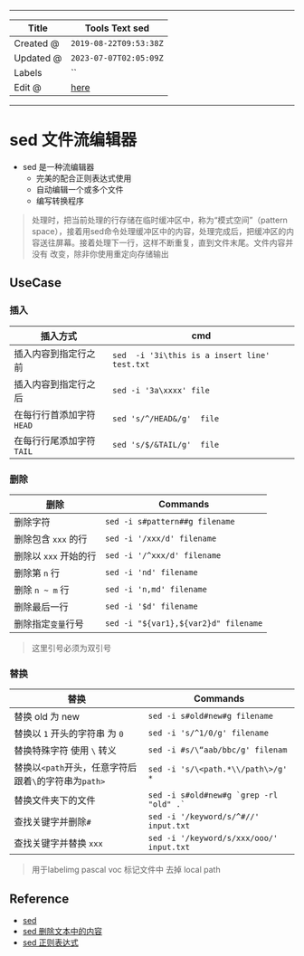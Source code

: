 -----

| Title     | Tools Text sed                                      |
| --------- | --------------------------------------------------- |
| Created @ | `2019-08-22T09:53:38Z`                              |
| Updated @ | `2023-07-07T02:05:09Z`                              |
| Labels    | \`\`                                                |
| Edit @    | [here](https://github.com/junxnone/linux/issues/27) |

-----

# sed 文件流编辑器

  - sed 是一种流编辑器
      - 完美的配合正则表达式使用
      - 自动编辑一个或多个文件
      - 编写转换程序

> 处理时，把当前处理的行存储在临时缓冲区中，称为“模式空间”（pattern
> space），接着用sed命令处理缓冲区中的内容，处理完成后，把缓冲区的内容送往屏幕。接着处理下一行，这样不断重复，直到文件末尾。文件内容并没有
> 改变，除非你使用重定向存储输出

## UseCase

### 插入

| 插入方式             | cmd                                           |
| ---------------- | --------------------------------------------- |
| 插入内容到指定行之前       | `sed  -i '3i\this is a insert line' test.txt` |
| 插入内容到指定行之后       | `sed -i '3a\xxxx' file`                       |
| 在每行行首添加字符 `HEAD` | `sed 's/^/HEAD&/g'  file`                     |
| 在每行行尾添加字符`TAIL`  | `sed 's/$/&TAIL/g'  file`                     |

### 删除

| 删除             | Commands                             |
| -------------- | ------------------------------------ |
| 删除字符           | `sed -i s#pattern##g filename`       |
| 删除包含 `xxx` 的行  | `sed -i '/xxx/d' filename`           |
| 删除以 `xxx` 开始的行 | `sed -i '/^xxx/d' filename`          |
| 删除第 `n` 行      | `sed -i 'nd' filename`               |
| 删除 `n ~ m` 行   | `sed -i 'n,md' filename`             |
| 删除最后一行         | `sed -i '$d' filename`               |
| 删除指定`变量`行号     | `sed -i "${var1},${var2}d" filename` |

> 这里引号必须为双引号

### 替换

| 替换                                  | Commands                                    |
| ----------------------------------- | ------------------------------------------- |
| 替换 old 为 new                        | `sed -i s#old#new#g filename`               |
| 替换以 `1` 开头的字符串 为 `0`                | `sed -i 's/^1/0/g' filename`                |
| 替换特殊字符 使用 `\` 转义                    | `sed -i #s/\“aab/bbc/g' filenam`            |
| 替换以`<path`开头，任意字符后跟着`\`的字符串为`path>` | `sed -i 's/\<path.*\\/path\>/g' *`          |
| 替换文件夹下的文件                           | `` sed -i s#old#new#g `grep -rl "old" .` `` |
| 查找关键字并删除`#`                         | `sed -i '/keyword/s/^#//'  input.txt`       |
| 查找关键字并替换 `xxx`                      | `sed -i '/keyword/s/xxx/ooo/'  input.txt`   |

> 用于labelimg pascal voc 标记文件中 去掉 local path

## Reference

  - [sed](https://wangchujiang.com/linux-command/c/sed.html)
  - [sed 删除文本中的内容](https://www.cnblogs.com/crazymagic/p/11147988.html)
  - [sed
    正则表达式](https://www.twle.cn/c/yufei/sed/sed-basic-regular-expressions.html)
